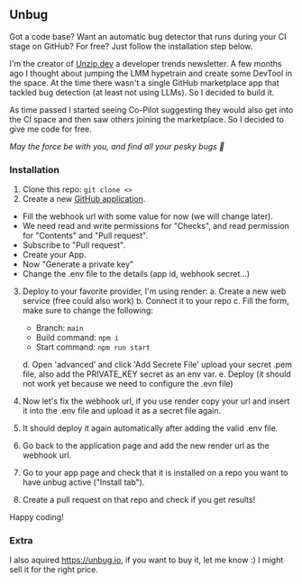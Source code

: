 ## Unbug

Got a code base? Want an automatic bug detector that runs during your CI stage on GitHub?
For free? Just follow the installation step below.

I'm the creator of [Unzip.dev](https://unzip.dev) a developer trends newsletter. A few months ago I thought about
jumping the LMM hypetrain and create some DevTool in the space. At the time there wasn't a single GitHub marketplace app
that tackled bug detection (at least not using LLMs). So I decided to build it.

As time passed I started seeing Co-Pilot suggesting they would also get into the CI space and then saw others joining the marketplace. So I decided to give me code for free.

_May the force be with you, and find all your pesky bugs :pray:_

### Installation

1. Clone this repo: `git clone <>`
2. Create a new [GitHub application](https://github.com/settings/apps/new).

- Fill the webhook url with some value for now (we will change later).
- We need read and write permissions for "Checks", and read permission for "Contents" and "Pull request".
- Subscribe to "Pull request".
- Create your App.
- Now "Generate a private key"
- Change the .env file to the details (app id, webhook secret...)

3. Deploy to your favorite provider, I'm using render:
   a. Create a new web service (free could also work)
   b. Connect it to your repo
   c. Fill the form, make sure to change the following:

   - Branch: `main`
   - Build command: `npm i`
   - Start command: `npm run start`

   d. Open 'advanced' and click 'Add Secrete File' upload your secret .pem file, also add the PRIVATE_KEY secret as an env var.
   e. Deploy (it should not work yet because we need to configure the .evn file)

4. Now let's fix the webhook url, if you use render copy your url and insert it into the .env file and upload it as a secret file again.
5. It should deploy it again automatically after adding the valid .env file.
6. Go back to the application page and add the new render url as the webhook url.
7. Go to your app page and check that it is installed on a repo you want to have unbug active ("Install tab").
8. Create a pull request on that repo and check if you get results!

Happy coding!

### Extra

I also aquired https://unbug.io, if you want to buy it, let me know :) I might sell it for the right price.
